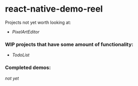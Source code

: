 # react-native-demo-reel
Projects not yet worth looking at:
- _PixelArtEditor_

### WIP projects that have some amount of functionality:
- _TodoList_

### Completed demos:
_not yet_
